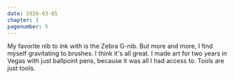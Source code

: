 ```yaml
---
date: 2020-03-05
chapter: 1
pagenumber: 5
---
```


My favorite nib to ink with is the Zebra G-nib. But more and more, I find myself gravitating to brushes. I think it's all great. I made art for two years in Vegas with just ballpoint pens, because it was all I had access to. Tools are just tools.
